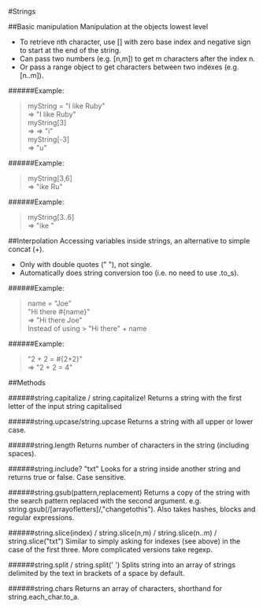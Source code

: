 #Strings

##Basic manipulation
Manipulation at the objects lowest level

- To retrieve nth character, use [] with zero base index and negative sign to start at the end of the string.
- Can pass two numbers (e.g. [n,m]) to get m characters after the index n.
- Or pass a range object to get characters between two indexes (e.g. [n..m]).

######Example:

 > myString = "I like Ruby"  
 => "I like Ruby"  
 > myString[3]  
 => => "i"  
 > myString[-3]  
 => "u"  

######Example:

 >myString[3,6]  
 => "ike Ru"  

######Example:

 >myString[3..6]  
 => "ike "  

##Interpolation
Accessing variables inside strings, an alternative to simple concat (+).

- Only with double quotes (" "), not single.
- Automatically does string conversion too (i.e. no need to use .to_s).

######Example:

> name = "Joe"  
> "Hi there #{name}"  
=> "Hi there Joe"  
Instead of using > "Hi there" + name  

######Example:

> "2 + 2 = #{2+2}"  
=> "2 + 2 = 4"  

##Methods

######string.capitalize / string.capitalize!
Returns a string with the first letter of the input string capitalised

######string.upcase/string.upcase
Returns a string with all upper or lower case.

######string.length
Returns number of characters in the string (including spaces).

######string.include? "txt"
Looks for a string inside another string and returns true or false. Case sensitive.

######string.gsub(pattern,replacement)
Returns a copy of the string with the search pattern replaced with the second argument. e.g. string.gsub(/[arrayofletters]/,"changetothis"). Also takes hashes, blocks and regular expressions.

######string.slice(index) / string.slice(n,m) / string.slice(n..m) / string.slice("txt")
Similar to simply asking for indexes (see above) in the case of the first three. More complicated versions take regexp.

######string.split / string.split(' ')
Splits string into an array of strings delimited by the text in brackets of a space by default.

######string.chars
Returns an array of characters, shorthand for string.each_char.to_a.
